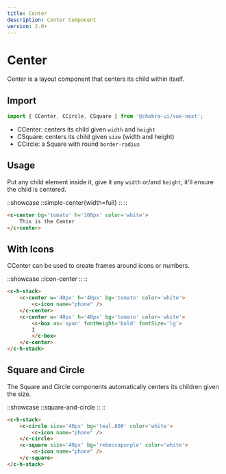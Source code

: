 ```yaml
---
title: Center
description: Center Component
version: 2.0+
---
```


# Center

Center is a layout component that centers its child within itself.

## Import

```js
import { CCenter, CCircle, CSquare } from '@chakra-ui/vue-next';
```

- CCenter: centers its child given `width` and `height`
- CSquare: centers its child given `size` (width and height)
- CCircle: a Square with round `border-radius`

## Usage

Put any child element inside it, give it any `width` or/and `height`, it'll ensure the child is centered.

::showcase
  ::simple-center{width=full}
  ::
::

```html
<c-center bg='tomato' h='100px' color='white'>
    This is the Center
</c-center>
```

## With Icons

CCenter can be used to create frames around icons or numbers.

::showcase
::icon-center
::
::

```html
<c-h-stack>
    <c-center w='40px' h='40px' bg='tomato' color='white'>
        <c-icon name="phone" />
    </c-center>
    <c-center w='40px' h='40px' bg='tomato' color='white'>
        <c-box as='span' fontWeight='bold' fontSize='lg'>
        1
        </c-box>
    </c-center>
</c-h-stack>
```

## Square and Circle

The Square and Circle components automatically centers its children given the size.

::showcase
::square-and-circle
::
::

```html
<c-h-stack>
    <c-circle size='40px' bg='teal.800' color='white'>
        <c-icon name="phone" />
    </c-circle>
    <c-square size='40px' bg='rebeccapurple' color='white'>
        <c-icon name="phone" />
    </c-square>
</c-h-stack>
  ```
